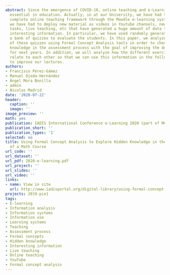 ```yaml
---
abstract: Since the emergence of COVID-19, online teaching and e-Learning has become
  essential in education. Actually, in at our University, we have had to move to a
  complete online teaching framework through the Moodle e-learning system. As a result,
  we have had to deploy new material as videos in Youtube channels, new exercises,
  tasks, live teaching, etc that have generated a huge amount of data that contains
  interesting information. In particular, we have used randomly generated exams from
  a bank of quizzes to evaluate the students. In this paper, we analyze the results
  of these quizzes using Formal Concept Analysis tools in order to check the hidden
  knowledge in the assessment process with the goal of improving the developed material
  for next years. In addition, we will analyze how the different exercises and tests
  relate to each other so that we can use this information in the following courses
  to improve our lectures.
authors:
- Francisco Pérez-Gámez
- Manuel Ojeda-Hernández
- Ángel Mora Bonilla
- admin
- Nicolas Madrid
date: '2020-07-22'
header:
  caption: ''
  image: ''
image_preview: ''
math: yes
publication: IADIS International Conference e-Learning 2020 (part of MCCSIS 2020)
publication_short: ''
publication_types: '1'
selected: no
title: Using Formal Concept Analysis to Explore Hidden Knowledge in the Assessment
  of a Math Course
url_code: ''
url_dataset: ''
url_pdf: 2020-e-learning.pdf
url_project: ''
url_slides: ''
url_video: ''
links:
- name: View in site
  url: http://www.iadisportal.org/digital-library/using-formal-concept-analysis-to-explore-hidden-knowledge-in-the-assessment-of-a-math-course
projects: 2019-pie1
tags:
- E-learning
- Information analysis
- Information systems
- Information use
- Learning systems
- Teaching
- Assessment process
- Formal concepts
- Hidden knowledge
- Interesting information
- Live teaching
- Online teaching
- YouTube
- Formal concept analysis
---
```

